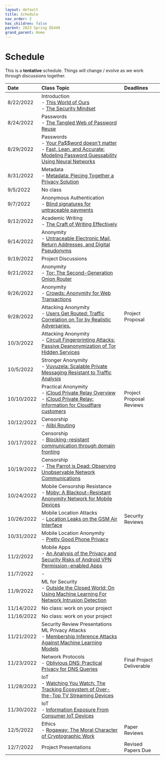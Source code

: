 ```yaml
---
layout: default
title: Schedule
nav_order: 2
has_children: false
parent: 2023 Spring EE449
grand_parent: Home
---
```


# Schedule 

This is a **tentative** schedule. Things will change / evolve as we work through discussions together.

| Date       | Class Topic | Deadlines |
|:-----------|:------------------------------------------------------|:------------------|
|  8/22/2022 | Introduction<br>- [This World of Ours](papers/mickens.pdf)<br>- [The Security Mindset](https://www.schneier.com/blog/archives/2008/03/the_security_mi_1.html) | |
|  8/24/2022 | Passwords<br>- [The Tangled Web of Password Reuse](papers/tangled-web.pdf) | |
|  8/29/2022 | Passwords<br>- [Your Pa$$word doesn't matter](https://techcommunity.microsoft.com/t5/microsoft-entra-azure-ad-blog/your-pa-word-doesn-t-matter/ba-p/731984)<br>- [Fast, Lean, and Accurate: Modeling Password Guessability Using Neural Networks](papers/neural-passwords.pdf) | |
|  8/31/2022 | Metadata<br>- [Metadata: Piecing Together a Privacy Solution](papers/metadata.pdf) | |
|   9/5/2022 | No class | |
|   9/7/2022 | Anonymous Authentication<br>- [Blind signatures for untraceable payments](papers/blindsignatures.pdf) | |
|  9/12/2022 | Academic Writing<br>- [The Craft of Writing Effectively](https://youtu.be/vtIzMaLkCaM) | |
|  9/14/2022 | Anonymity<br>- [Untraceable Electronic Mail, Return Addresses, and Digital Pseudonyms](papers/chaum-mix.pdf) | |
|  9/19/2022 | Project Discussions | |
|  9/21/2022 | Anonymity<br>- [Tor: The Second-Generation Onion Router](papers/tor.pdf) | |
|  9/26/2022 | Anonymity<br>- [Crowds: Anonymity for Web Transactions](papers/crowds.pdf) |     |
|  9/28/2022 | Attacking Anonymity<br>- [Users Get Routed: Traffic Correlation on Tor by Realistic Adversaries.](papers/usersrouted-ccs13.pdf) | Project Proposal |
|  10/3/2022 | Attacking Anonymity<br>- [Circuit Fingerprinting Attacks: Passive Deanonymization of Tor Hidden Services](papers/circuit-fingerprinting.pdf) |     |
|  10/5/2022 | Stronger Anonymity<br>- [Vuvuzela: Scalable Private Messaging Resistant to Traffic Analysis](papers/vuvuzela.pdf) |     |
| 10/10/2022 | Practical Anonymity<br>- [iCloud Private Relay Overview](papers/apple_pr.pdf)<br>- [iCloud Private Relay: information for Cloudflare customers](https://blog.cloudflare.com/icloud-private-relay/) | Project Proposal Reviews |
| 10/12/2022 | Censorship<br>- [Alibi Routing](papers/alibi-routing.pdf) |     |
| 10/17/2022 | Censorship<br>- [Blocking-resistant communication through domain fronting](papers/domain-fronting.pdf) |     |
| 10/19/2022 | Censorship<br>- [The Parrot is Dead: Observing Unobservable Network Communications](papers/parrot.pdf) |     |
| 10/24/2022 | Mobile Censorship Resistance<br>- [Moby: A Blackout-Resistant Anonymity Network for Mobile Devices](papers/moby.pdf) |     |
| 10/26/2022 | Mobile Location Attacks<br>- [Location Leaks on the GSM Air Interface](papers/location_leaks_gsm.pdf) | Security Reviews |
| 10/31/2022 | Mobile Location Anonymity<br>- [Pretty Good Phone Privacy](papers/pgpp.pdf) | |
| 11/2/2022 | Mobile Apps<br>- [An Analysis of the Privacy and Security Risks of Android VPN Permission-enabled Apps](papers/vpn-app-risks.pdf) |     |
| 11/7/2022 | - |     |
| 11/9/2022 | ML for Security<br>- [Outside the Closed World: On Using Machine Learning For Network Intrusion Detection](papers/ML-for-IDS.pdf) | |
| 11/14/2022 | No class: work on your project | |
| 11/16/2022 | No class: work on your project | |
| 11/21/2022 | Security Review Presentations<br>ML Privacy Attacks<br>- [Membership Inference Attacks Against Machine Learning Models](papers/membership.pdf) | |
| 11/23/2022 | Network Protocols<br>- [Oblivious DNS: Practical Privacy for DNS Queries](papers/odns.pdf) | Final Project Deliverable |
| 11/28/2022 | IoT<br>- [Watching You Watch: The Tracking Ecosystem of Over-the-Top TV Streaming Devices](papers/watching.pdf) |  |
| 11/30/2022 | IoT<br>- [Information Exposure From Consumer IoT Devices](papers/ren-imc19.pdf) |     |
| 12/5/2022 | Ethics<br>- [Rogaway: The Moral Character of Cryptographic Work](papers/rogaway.pdf) | Paper Reviews |
|  12/7/2022 | Project Presentations                                 | Revised Papers Due |



<!--  -->
<!-- |  10/5/2022 | Stronger Anonymity<br>- [The Dining Cryptographers Problem: Unconditional Sender and Recipient Untraceability](papers/dining-cryptographers.pdf) |     | -->
